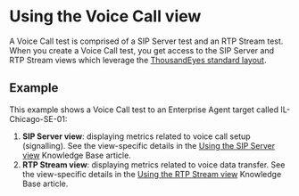 # Using the Voice Call view

A Voice Call test is comprised of a SIP Server test and an RTP Stream test. When you create a Voice Call test, you get access to the SIP Server and RTP Stream views which leverage the [ThousandEyes standard layout](https://success.thousandeyes.com/PublicArticlePage?articleIdParam=kA0E0000000CmmgKAC).

## Example

This example shows a Voice Call test to an Enterprise Agent target called IL-Chicago-SE-01:  


1. **SIP Server view**: displaying metrics related to voice call setup \(signalling\). See the view-specific details in the [Using the SIP Server view](https://success.thousandeyes.com/PublicArticlePage?articleIdParam=kA044000000CnW8CAK) Knowledge Base article.
2. **RTP Stream view**: displaying metrics related to voice data transfer. See the view-specific details in the  [Using the RTP Stream view](https://success.thousandeyes.com/PublicArticlePage?articleIdParam=kA0E0000000CmmkKAC) Knowledge Base article.

